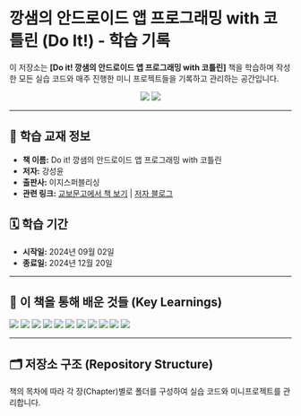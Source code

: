 # 깡샘의 안드로이드 앱 프로그래밍 with 코틀린 (Do It!) - 학습 기록

이 저장소는 **[Do it! 깡샘의 안드로이드 앱 프로그래밍 with 코틀린]** 책을 학습하며 작성한 모든 실습 코드와 매주 진행한 미니 프로젝트들을 기록하고 관리하는 공간입니다.

<p align="center">
  <img src="https://img.shields.io/badge/Android-3DDC84?style=for-the-badge&logo=android&logoColor=white" />
  <img src="https://img.shields.io/badge/Kotlin-7F52FF?style=for-the-badge&logo=kotlin&logoColor=white" />
</p>

---

## 📖 학습 교재 정보

- **책 이름:** Do it! 깡샘의 안드로이드 앱 프로그래밍 with 코틀린
- **저자:** 강성윤
- **출판사:** 이지스퍼블리싱
- **관련 링크:** [교보문고에서 책 보기](https://product.kyobobook.co.kr/detail/S000215609278) | [저자 블로그](https://kkangsnote.tistory.com/)

## 🗓️ 학습 기간

- **시작일:** 2024년 09월 02일
- **종료일:** 2024년 12월 20일 

---

## 🚀 이 책을 통해 배운 것들 (Key Learnings)

<p>
  <img src="https://img.shields.io/badge/Android_Studio-3DDC84?style=flat-square&logo=android-studio&logoColor=white" />
  <img src="https://img.shields.io/badge/Kotlin_Basics-7F52FF?style=flat-square&logo=kotlin&logoColor=white" />
  <img src="https://img.shields.io/badge/View_System-0078D4?style=flat-square" />
  <img src="https://img.shields.io/badge/ConstraintLayout-blue?style=flat-square" />
  <img src="https://img.shields.io/badge/RecyclerView-4CAF50?style=flat-square" />
  <img src="https://img.shields.io/badge/Fragment-8E44AD?style=flat-square" />
  <img src="https.img.shields.io/badge/Activity_Lifecycle-orange?style=flat-square" />
  <img src="https://img.shields.io/badge/Intent-E91E63?style=flat-square" />
  <img src="https://img.shields.io/badge/Coroutine-F44336?style=flat-square" />
  <img src="https://img.shields.io/badge/Retrofit2-FF5722?style=flat-square" />
  <img src="https://img.shields.io/badge/Room_DB-795548?style=flat-square" />
  </p>

---

## 🗂️ 저장소 구조 (Repository Structure)

책의 목차에 따라 각 장(Chapter)별로 폴더를 구성하여 실습 코드와 미니프로젝트를 관리합니다.

